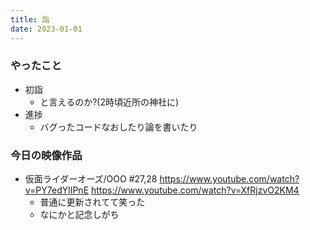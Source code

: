 ```yaml
---
title: 詣
date: 2023-01-01
---
```


### やったこと
+ 初詣
  + と言えるのか?(2時頃近所の神社に)
+ 進捗
  + バグったコードなおしたり論を書いたり

### 今日の映像作品
+ 仮面ライダーオーズ/OOO #27,28 <https://www.youtube.com/watch?v=PY7edYlIPnE> <https://www.youtube.com/watch?v=XfRjzvO2KM4>
  + 普通に更新されてて笑った
  + なにかと記念しがち
